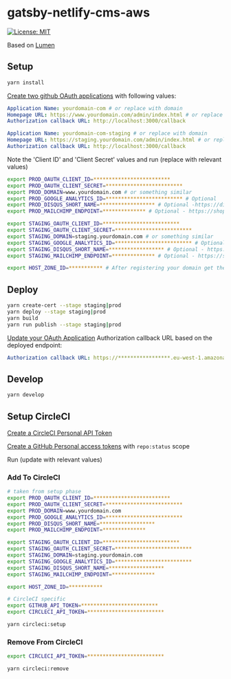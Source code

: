 # gatsby-netlify-cms-aws

[![License: MIT](https://img.shields.io/badge/License-MIT-yellow.svg)](https://opensource.org/licenses/MIT)

Based on [Lumen](https://github.com/alxshelepenok/gatsby-starter-lumen)

## Setup

```bash
yarn install
```

[Create two github OAuth applications](https://github.com/settings/applications/new) with following values:

```yaml
Application Name: yourdomain-com # or replace with domain
Homepage URL: https://www.yourdomain.com/admin/index.html # or replace netlify cms admin page
Authorization callback URL: http://localhost:3000/callback

Application Name: yourdomain-com-staging # or replace with domain
Homepage URL: https://staging.yourdomain.com/admin/index.html # or replace netlify cms admin page
Authorization callback URL: http://localhost:3000/callback
```

Note the 'Client ID' and 'Client Secret' values and run (replace with relevant values)

```bash
export PROD_OAUTH_CLIENT_ID=*************************
export PROD_OAUTH_CLIENT_SECRET=*************************
export PROD_DOMAIN=www.yourdomain.com # or something similar
export PROD_GOOGLE_ANALYTICS_ID=************************* # Optional
export PROD_DISQUS_SHORT_NAME=****************** # Optional -https://disqus.com/
export PROD_MAILCHIMP_ENDPOINT=************** # Optional - https://shopify.barrelny.com/where-do-i-find-the-mailchimp-signup-url/

export STAGING_OAUTH_CLIENT_ID=*************************
export STAGING_OAUTH_CLIENT_SECRET=*************************
export STAGING_DOMAIN=staging.yourdomain.com # or something similar
export STAGING_GOOGLE_ANALYTICS_ID=************************* # Optional
export STAGING_DISQUS_SHORT_NAME=****************** # Optional - https://disqus.com/
export STAGING_MAILCHIMP_ENDPOINT=************** # Optional - https://shopify.barrelny.com/where-do-i-find-the-mailchimp-signup-url/

export HOST_ZONE_ID=*********** # After registering your domain get the host zone id from https://console.aws.amazon.com/route53/home#hosted-zones:
```

## Deploy

```bash
yarn create-cert --stage staging|prod
yarn deploy --stage staging|prod
yarn build
yarn run publish --stage staging|prod
```

[Update your OAuth Application](https://github.com/settings/developers) Authorization callback URL based on the deployed endpoint:

```yaml
Authorization callback URL: https://*****************.eu-west-1.amazonaws.com/***/callback
```

## Develop

```bash
yarn develop
```

## Setup CircleCI

[Create a CircleCI Personal API Token](https://circleci.com/account/api)

[Create a GitHub Personal access tokens](https://github.com/settings/tokens/new) with `repo:status` scope

Run (update with relevant values)

### Add To CircleCI

```bash
# taken from setup phase
export PROD_OAUTH_CLIENT_ID=*************************
export PROD_OAUTH_CLIENT_SECRET=*************************
export PROD_DOMAIN=www.yourdomain.com
export PROD_GOOGLE_ANALYTICS_ID=*************************
export PROD_DISQUS_SHORT_NAME=******************
export PROD_MAILCHIMP_ENDPOINT=**************

export STAGING_OAUTH_CLIENT_ID=*************************
export STAGING_OAUTH_CLIENT_SECRET=*************************
export STAGING_DOMAIN=staging.yourdomain.com
export STAGING_GOOGLE_ANALYTICS_ID=*************************
export STAGING_DISQUS_SHORT_NAME=******************
export STAGING_MAILCHIMP_ENDPOINT=**************

export HOST_ZONE_ID=***********

# CircleCI specific
export GITHUB_API_TOKEN=*************************
export CIRCLECI_API_TOKEN=*************************

yarn circleci:setup
```

### Remove From CircleCI

```bash
export CIRCLECI_API_TOKEN=*************************

yarn circleci:remove
```
